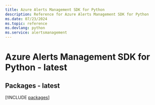 ```yaml
---
title: Azure Alerts Management SDK for Python
description: Reference for Azure Alerts Management SDK for Python
ms.date: 07/23/2024
ms.topic: reference
ms.devlang: python
ms.service: alertsmanagement
---
```

# Azure Alerts Management SDK for Python - latest
## Packages - latest
[!INCLUDE [packages](alerts-management-index.md)]